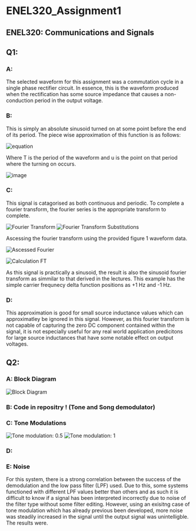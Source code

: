 # ENEL320_Assignment1
<h2>ENEL320: Communications and Signals</h2>

<h2>Q1:</h2>
<h3>A:</h3>
<p>
The selected waveform for this assignment was a commutation cycle in a single phase rectifier circuit. In essence, this is the waveform produced when the rectification has some source impedance that causes a non-conduction period in the output voltage.
</p>
<h3>B:</h3>
<p>
  This is simply an absolute sinusoid turned on at some point before the end of its period. The piece wise approximation of this function is as follows:
</p>

![equation](https://latex.codecogs.com/svg.image?f(t)=%5Cbegin%7Barray%7D%7Bcc%7D%5C%7B&%5Cbegin%7Barray%7D%7Bcc%7D%7Csin(t)%7C&t%25T%5Cleq%5Cmu%5C%5C0&else%5C%5C%5Cend%7Barray%7D%5Cend%7Barray%7D)

<p>
Where T is the period of the waveform and u is the point on that period where the turning on occurs.  
</p>

![image](https://github.com/trentiscool/ENEL320_Assignment1/assets/148014527/9b2bc56c-b795-4a20-b306-134b371c26f9)

<h3>C:</h3>
<p>
  This signal is catagorised as both continuous and periodic. To complete a fourier transform, the fourier series is the appropriate transform to complete. 
</p>

![Fourier Transform](https://latex.codecogs.com/svg.image?F(f)=%5Cint_%7B-%5Cinfty%7D%5E%7B%5Cinfty%7Df(t)e%5E%7B-j2%5Cpi%20ft%7D)
![Fourier Transform Substitutions](https://latex.codecogs.com/svg.image?F(f)=%5Cint_%7B0%7D%5E%7B%5Cmu%7D0%20e%5E%7B-j2%5Cpi%20ft%7D&plus;%5Cint_%7B%5Cmu%7D%5E%7BT%7D%7Csin(t)%7Ce%5E%7B-j2%5Cpi%20ft%7D)

<p>
  Ascessing the fourier transform using the provided figure 1 waveform data. 
</p>

![Ascessed Fourier](https://latex.codecogs.com/svg.image?F(f)=%5Cint_%7B0%7D%5E%7B0.1%7D0%20e%5E%7B-j2%5Cpi%20ft%7D&plus;%5Cint_%7B0.1%7D%5E%7B1%7D%7Csin(t)%7Ce%5E%7B-j2%5Cpi%20ft%7D)

![Calculation FT](https://latex.codecogs.com/svg.image?%5Cint_%7B0.1%7D%5E%7B1%7Dsin(2%5Cpi%20t)e%5E%7B-j2%5Cpi%20ft%7D=%5Cfrac%7Bj%7D%7B2%7D%5B%5Cdelta(f&plus;1)-%5Cdelta(f-1)%5D)

<p>
  As this signal is practically a sinusoid, the result is also the sinusoid fourier transform as simmilar to that derived in the lectures. This example has the simple carrier frequnecy delta function positions as +1 Hz and -1 Hz.  
</p>

<h3>D:</h3>
<p>
  This approximation is good for small source inductance values which can approximatley be ignored in this signal. However, as this fourier transform is not capable of capturing the zero DC component contained within the signal, it is not especially useful for any real world application predicitons for large source inductances that have some notable effect on output voltages.
</p>

<h2>Q2:</h2>
<h3>A: Block Diagram</h3>

![Block Diagram](transmitter_reciever.PNG)

<h3>B: Code in repositry ! (Tone and Song demodulator) </h3>
<h3>C: Tone Modulations </h3>

![Tone modulation: 0.5]()
![Tone modulation: 1]()

<h3>D: </h3>

<h3>E: Noise</h3>
<p>
  For this system, there is a strong correlation between the success of the demodulation and the low pass filter (LPF) used. Due to this, some systems functioned with different LPF values better than others and as such it is difficult to know if a signal has been interpreted incorrectly due to noise of the filter type without some filter editing. However, using an exisitng case of tone modulation which has already previous been developed, more noise was steadily increased in the signal until the output signal was unintelligble. 
  The results were. 
</p>
